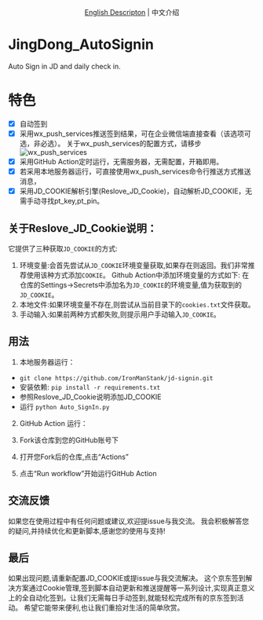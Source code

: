 
<p align="center">
    <a href="./README.md">English Descripton</a> | 中文介绍
</p>

# JingDong_AutoSignin
Auto Sign in JD and daily check in.
# 特色
- [x] 自动签到
- [x] 采用wx_push_services推送签到结果，可在企业微信端直接查看（该选项可选，非必选）。
关于wx_push_services的配置方式，请移步![wx_push_services](https://github.com/IronManStank/WX-Push-Services)
- [x] 采用GitHub Action定时运行，无需服务器，无需配置，开箱即用。
- [x] 若采用本地服务器运行，可直接使用wx_push_services命令行推送方式推送消息，
- [x] 采用JD_COOKIE解析引擎(Reslove_JD_Cookie)，自动解析JD_COOKIE，无需手动寻找pt_key,pt_pin。
## 关于Reslove_JD_Cookie说明：
它提供了三种获取`JD_COOKIE`的方式:
1. 环境变量:会首先尝试从`JD_COOKIE`环境变量获取,如果存在则返回。我们非常推荐使用该种方式添加`COOKIE`。
Github Action中添加环境变量的方式如下:
在仓库的Settings->Secrets中添加名为`JD_COOKIE`的环境变量,值为获取到的`JD_COOKIE`。
2. 本地文件:如果环境变量不存在,则尝试从当前目录下的`cookies.txt`文件获取。
3. 手动输入:如果前两种方式都失败,则提示用户手动输入`JD_COOKIE`。

## 用法
1. 本地服务器运行：
- `git clone https://github.com/IronManStank/jd-signin.git`
- 安装依赖:
`pip install -r requirements.txt`
- 参照Reslove_JD_Cookie说明添加JD_COOKIE
- 运行
`python Auto_SignIn.py`

2. GitHub Action 运行：

1. Fork该仓库到您的GitHub账号下
2. 打开您Fork后的仓库,点击“Actions”
3. 点击“Run workflow”开始运行GitHub Action

## 交流反馈
如果您在使用过程中有任何问题或建议,欢迎提issue与我交流。
我会积极解答您的疑问,并持续优化和更新脚本,感谢您的使用与支持!
## 最后
如果出现问题,请重新配置JD_COOKIE或提issue与我交流解决。
这个京东签到解决方案通过Cookie管理,签到脚本自动更新和推送提醒等一系列设计,实现真正意义上的全自动化签到。让我们无需每日手动签到,就能轻松完成所有的京东签到活动。
希望它能带来便利,也让我们重拾对生活的简单欣赏。